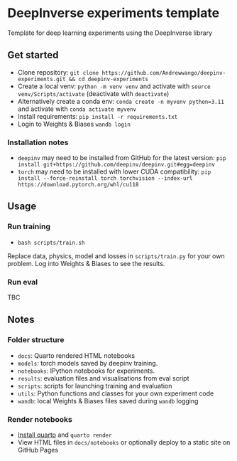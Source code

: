 # DeepInverse experiments template
Template for deep learning experiments using the DeepInverse library

## Get started

- Clone repository: `git clone https://github.com/Andrewwango/deepinv-experiments.git && cd deepinv-experiments`
- Create a local venv: `python -m venv venv` and activate with `source venv/Scripts/activate` (deactivate with `deactivate`)
- Alternatively create a conda env: `conda create -n myvenv python=3.11` and activate with `conda activate myvenv`
- Install requirements: `pip install -r requirements.txt`
- Login to Weights & Biases `wandb login`

### Installation notes
- `deepinv` may need to be installed from GitHub for the latest version: `pip install git+https://github.com/deepinv/deepinv.git#egg=deepinv`
- `torch` may need to be installed with lower CUDA compatibility: `pip install --force-reinstall torch torchvision --index-url https://download.pytorch.org/whl/cu118`

## Usage

### Run training

- `bash scripts/train.sh`

Replace data, physics, model and losses in `scripts/train.py` for your own problem. Log into Weights & Biases to see the results.

### Run eval

TBC

## Notes

### Folder structure

- `docs`: Quarto rendered HTML notebooks
- `models`: torch models saved by deepinv training.
- `notebooks`: IPython notebooks for experiments.
- `results`: evaluation files and visualisations from eval script
- `scripts`: scripts for launching training and evaluation
- `utils`: Python functions and classes for your own experiment code
- `wandb`: local Weights & Biases files saved during `wandb` logging

### Render notebooks

- [Install quarto](https://quarto.org/docs/get-started/) and `quarto render`
- View HTML files in `docs/notebooks` or optionally deploy to a static site on GitHub Pages